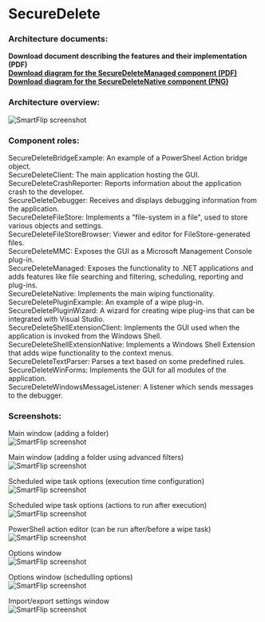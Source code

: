 SecureDelete
============



### Architecture documents:  

**Download document describing the features and their implementation (PDF)**  
**[Download diagram for the SecureDeleteManaged component (PDF)](http://www.gratianlup.com/documents/secure_delete_managed_diagram.pdf)**  
**[Download diagram for the SecureDeleteNative component (PNG)](http://www.gratianlup.com/documents/secure_delete_native_diagram.png)**  


### Architecture overview:

![SmartFlip screenshot](http://www.gratianlup.com/documents/secure_delete_architecture.PNG)  


### Component roles:
SecureDeleteBridgeExample: An example of a PowerSheel Action bridge object.  
SecureDeleteClient: The main application hosting the GUI.  
SecureDeleteCrashReporter: Reports information about the application crash to the developer.  
SecureDeleteDebugger: Receives and displays debugging information from the application.  
SecureDeleteFileStore: Implements a "file-system in a file", used to store various objects and settings.  
SecureDeleteFileStoreBrowser: Viewer and editor for FileStore-generated files.  
SecureDeleteMMC: Exposes the GUI as a Microsoft Management Console plug-in.  
SecureDeleteManaged: Exposes the functionality to .NET applications and adds features like file searching and filtering, scheduling, reporting and plug-ins.  
SecureDeleteNative: Implements the main wiping functionality.  
SecureDeletePluginExample: An example of a wipe plug-in.    
SecureDeletePluginWizard: A wizard for creating wipe plug-ins that can be integrated with Visual Studio.  
SecureDeleteShellExtensionClient: Implements the GUI used when the application is invoked from the Windows Shell.  
SecureDeleteShellExtensionNative: Implements a Windows Shell Extension that adds wipe functionality to the context menus.  
SecureDeleteTextParser: Parses a text based on some predefined rules.    
SecureDeleteWinForms: Implements the GUI for all modules of the application.  
SecureDeleteWindowsMessageListener: A listener which sends messages to the debugger.    

### Screenshots:

Main window (adding a folder)  
![SmartFlip screenshot](http://www.gratianlup.com/documents/secure_delete_folder.PNG)  

Main window (adding a folder using advanced filters)  
![SmartFlip screenshot](http://www.gratianlup.com/documents/secure_delete_folder_filters.PNG)  

Scheduled wipe task options (execution time configuration)  
![SmartFlip screenshot](http://www.gratianlup.com/documents/secure_delete_schedule_options.PNG)  

Scheduled wipe task options (actions to run after execution)  
![SmartFlip screenshot](http://www.gratianlup.com/documents/secure_delete_schedule_action_custom.PNG)  

PowerShell action editor (can be run after/before a wipe task)  
![SmartFlip screenshot](http://www.gratianlup.com/documents/secure_delete_schedule_action_powershell.PNG)  

Options window  
![SmartFlip screenshot](http://www.gratianlup.com/documents/secure_delete_options_general.PNG)  

Options window (schedulling options)  
![SmartFlip screenshot](http://www.gratianlup.com/documents/secure_delete_options_scheduling.PNG)  

Import/export settings window  
![SmartFlip screenshot](http://www.gratianlup.com/documents/secure_delete_export.PNG)  
